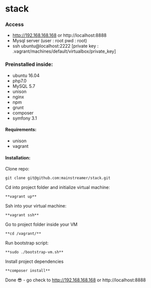 # stack

### Access
- http://192.168.168.168 or http://localhost:8888
- Mysql server (user : root  pwd : root)
- ssh ubuntu@localhost:2222 [private key : .vagrant/machines/default/virtualbox/private_key]

### Preinstalled inside:
- ubuntu 16.04
- php7.0
- MySQL 5.7
- unison
- nginx
- npm
- grunt
- composer
- symfony 3.1

#### Requirements:
- unison
- vagrant

#### Installation:

Clone repo:

    git clone git@github.com:mainstreamer/stack.git

Cd into project folder and initialize virtual machine:

    **vagrant up**

Ssh into your virtual machine:

    **vagrant ssh**

Go to project folder inside your VM

    **cd /vagrant/**

Run bootstrap script:

    **sudo ./bootstrap-vm.sh**

Install project dependencies

    **composer install**

Done :sunglasses: - go check to http://192.168.168.168 or http://localhost:8888